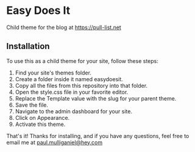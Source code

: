 # Easy Does It
Child theme for the blog at https://pull-list.net

## Installation
To use this as a child theme for your site, follow these steps:
1. Find your site's themes folder.
2. Create a folder inside it named easydoesit.
3. Copy all the files from this repository into that folder.
4. Open the style.css file in your favorite editor.
5. Replace the Template value with the slug for your parent theme.
6. Save the file.
7. Navigate to the admin dashboard for your site.
8. Click on Appearance.
9. Activate this theme.

That's it! Thanks for installing, and if you have any questions, feel free to email me at paul.mulliganiel@hey.com
